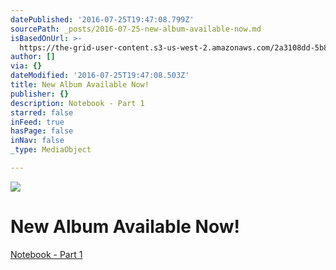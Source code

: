 ```yaml
---
datePublished: '2016-07-25T19:47:08.799Z'
sourcePath: _posts/2016-07-25-new-album-available-now.md
isBasedOnUrl: >-
  https://the-grid-user-content.s3-us-west-2.amazonaws.com/2a3108dd-5b85-42b3-9da1-ad35bf32243a.jpg
author: []
via: {}
dateModified: '2016-07-25T19:47:08.503Z'
title: New Album Available Now!
publisher: {}
description: Notebook - Part 1
starred: false
inFeed: true
hasPage: false
inNav: false
_type: MediaObject

---
```

![](https://the-grid-user-content.s3-us-west-2.amazonaws.com/2a3108dd-5b85-42b3-9da1-ad35bf32243a.jpg)

# New Album Available Now!

[Notebook - Part 1][0]

[0]: https://itunes.apple.com/us/album/notebook-pt.-1/id1114069345 "Notebook - Part I"